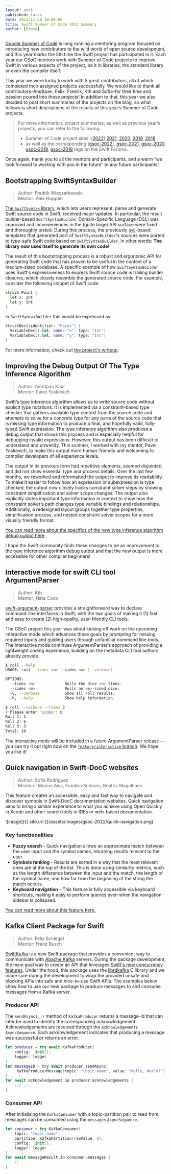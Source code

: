 ```yaml
---
layout: post
published: false
date: 2022-11-20 10:00:00
title: Swift Summer of Code 2022 Summary
author: [ktoso]
---
```


[Google Summer of Code](https://summerofcode.withgoogle.com) is long running a mentoring program focused on introducing new contributors to the wild world of open source development, and this year marks the 5th time the Swift project has participated in it. Each year our GSoC mentors work with Summer of Code projects to improve Swift in various aspects of the project, be it in libraries, the standard library or even the compiler itself.

This year we were lucky to work with 5 great contributors, all of which completed their assigned projects successfully. We would like to thank all contributors–Amritpan, Felix, Fredrik, Kth and Sofía–for their time and passion poured into these projects! In addition to that, this year we also decided to post short summaries of the projects on the blog, so what follows is short descriptions of the results of this year’s Summer of Code projects.


>For more information, project summaries, as well as previous year’s projects, you can refer to the following: 
>- Summer of Code project sites: ([2022](https://summerofcode.withgoogle.com/programs/2022/organizations/swift)) [2021](https://summerofcode.withgoogle.com/archive/2021/organizations/4908645044715520), [2020](https://summerofcode.withgoogle.com/archive/2020/organizations/4543471290941440), [2019](https://summerofcode.withgoogle.com/archive/2019/organizations/6407128493850624), [2018](https://summerofcode.withgoogle.com/archive/2018/organizations/5146674678726656) 
>- as well as the corresponding ([gsoc-2022](https://forums.swift.org/tag/gsoc-2022)), [gsoc-2021](https://forums.swift.org/tag/gsoc-2021), [gsoc-2020](https://forums.swift.org/tag/gsoc-2020), [gsoc-2019](https://forums.swift.org/tag/gsoc-2019), [gsoc-2018](https://forums.swift.org/tag/gsoc-2018) tags on the Swift Forums.


Once again, thank you to all the mentors and participants, and a warm “we look forward to working with you in the future” to any future participants!

## Bootstrapping SwiftSyntaxBuilder

> Author: Fredrik Wieczerkowski <br/>
> Mentor: Alex Hoppen

[The `SwiftSyntax` library](https://github.com/apple/swift-syntax), which lets users represent, parse and generate Swift source code in Swift, received major updates. In particular, the result builder-based `SwiftSyntaxBuilder` Domain-Specific Language (DSL) was improved and inconveniences in the (quite large) API surface were fixed and thoroughly tested. During this process, the previously [`gyb`](https://github.com/apple/swift/blob/main/utils/gyb.py)-based templates that generated part of `SwiftSyntaxBuilder`'s sources were ported to type-safe Swift code based on `SwiftSyntaxBuilder`. In other words: **The library now uses itself to generate its own code**! 

The result of this bootstrapping process is a robust and ergonomic API for generating Swift code that has proven to be useful in the context of a medium-sized codebase. A specific example of how `SwiftSyntaxBuilder` uses Swift's expressiveness to express Swift source code is trailing builder closures, which closely resemble the generated source code. For example, consider the following snippet of Swift code:

```swift
struct Point {
  let x: Int
  let y: Int
}
```

In `SwiftSyntaxBuilder` this would be expressed as:

```swift
StructDecl(identifier: "Point") {
  VariableDecl(.let, name: "x", type: "Int")
  VariableDecl(.let, name: "y", type: "Int")
}
```

For more information, check out [the project's writeup](https://gist.github.com/fwcd/b70cc91a27a4d00baf869785a3bf8a6d).

## Improving the Debug Output Of The Type Inference Algorithm

> Author: Amritpan Kaur <br/>
> Mentor: Pavel Yaskevich

Swift’s type inference algorithm allows us to write source code without explicit type notations. It is implemented via a constraint-based type checker that gathers available type context from the source code and attempts to solve for a concrete type for any parts of the source code that is missing type information to produce a final, and hopefully valid, fully-typed Swift expression. The type inference algorithm also produces a debug output that shows this process and is especially helpful for debugging invalid expressions. However, this output has been difficult to understand and unwieldy. This summer, I worked with my mentor, Pavel Yaskevich, to make this output more human-friendly and welcoming to compiler developers of all experience levels.

The output in its previous form had repetitive elements, seemed disjointed, and did not show essential type and process details. Over the last few months, we reworked and reformatted the output to improve its readability. To make it easier to follow how an expression or subexpression is type checked, the output now closely tracks constraint solver steps by showing constraint simplification and solver scope changes. The output also explicitly states important type information in context to show how the constraint solver’s path changes type variable bindings and relationships. Additionally, a redesigned layout groups together type properties, simplification process, and nested constraint solver scopes for a more visually friendly format.

[You can read more about the specifics of the new type inference algorithm debug output here](https://forums.swift.org/t/improving-the-debug-output-of-the-type-inference-algorithm-an-update/60521).

I hope the Swift community finds these changes to be an improvement to the type inference algorithm debug output and that the new output is more accessible for other compiler beginners!

## Interactive mode for swift CLI tool ArgumentParser

> Author: Kth <br/>
> Mentor: Nate Cook

[swift-argument-parser](https://github.com/apple/swift-argument-parser) provides a straightforward way to declare command-line interfaces in Swift, with the two goals of making it (1) fast and easy to create (2) high-quality, user-friendly CLI tools.

The GSoC project this year was about kicking off work on the upcoming interactive mode which advances these goals by prompting for missing required inputs and guiding users through unfamiliar command line tools. The interactive mode continues ArgumentParser’s approach of providing a lightweight coding experience, building on the metadata CLI tool authors already provide. 

```bash
$ roll --help
USAGE: roll --times <n> --sides <m> [--verbose]

OPTIONS:
  --times <n>             Rolls the dice <n> times.
  --sides <m>             Rolls an <m>-sided dice.
  -v, --verbose           Show all roll results.
  -h, --help              Show help information.

$ roll --verbose --times 3
? Please enter 'sides': 6
Roll 1: 1
Roll 2: 6
Roll 3: 3
Total: 10
```

The interactive mode will be included in a future ArgumentParser release — you can try it out right now on the [`feature/interactive` branch](https://github.com/apple/swift-argument-parser/tree/feature/interactive). We hope you like it!


## Quick navigation in Swift-DocC websites

> Author: Sofía Rodríguez <br/>
> Mentors: Marina Aísa, Franklin Schrans, Beatriz Magalhaes

This feature creates an accessible, easy and fast way to navigate and discover symbols in Swift-DocC documentation websites. Quick navigation aims to bring a similar experience to what you achieve using Open Quickly in Xcode and other search tools in IDEs or web-based documentation.

![image]({{ site.url }}/assets/images/gsoc-2022/quick-navigation.png)


### Key functionalities

* **Fuzzy search** - Quick navigation allows an approximate match between the user input and the symbol names, returning results relevant to the user.
* **Symbols ranking** - Results are sorted in a way that the most relevant ones are at the top of the list. This is done using similarity metrics, such as the length difference between the input and the match, the length of the symbol name, and how far from the beginning of the string the match occurs.
* **Keyboard navigation** - This feature is fully accessible via keyboard shortcuts, making it easy to perform queries even when the navigation sidebar is collapsed.

[You can read more about this feature here.](https://forums.swift.org/t/pitch-quick-navigation-in-docc-render/59550/)

## Kafka Client Package for Swift

> Author: Felix Schlegel <br/>
> Mentor: Franz Busch

[SwiftKafka](https://github.com/swift-server/swift-kafka-gsoc) is a new Swift package that provides a convenient way to communicate with [Apache Kafka](https://kafka.apache.org/) servers. During the package development, the main goal was to create an API that leverages [Swift's new concurrency features](https://docs.swift.org/swift-book/LanguageGuide/Concurrency.html). Under the hood, this package uses the [librdkafka](http://github.com/edenhill/librdkafka) C library and we made sure during the development to wrap the provided unsafe and blocking APIs into safe and nice-to-use Swift APIs.
The examples below show how to use our new package to produce messages to and consume messages from a Kafka server.

### **Producer API**

The `sendAsync(_:)` method of `KafkaProducer` returns a message-id that can later be used to identify the corresponding acknowledgement. Acknowledgements are received through the `acknowledgements` `AsyncSequence`. Each acknowledgement indicates that producing a message was successful or returns an error.

```swift
let producer = try await KafkaProducer(
    config: .init(),
    logger: logger
)
let messageID = try await producer.sendAsync(
     KafkaProducerMessage(topic: "topic-name", value: "Hello, World!")
)
for await acknowledgement in producer.acknowledgements {
    /// ...
}
```

### **Consumer API**

After initializing the `KafkaConsumer` with a topic-partition pair to read from, messages can be consumed using the `messages` `AsyncSequence`.


```swift
let consumer = try KafkaConsumer(
    topic: "topic-name",
    partition: KafkaPartition(rawValue: 0),
    config: .init(),
    logger: logger
)
for await messageResult in consumer.messages {
    // ...
}
```

